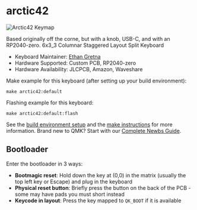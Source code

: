 # arctic42

![Arctic42 Keymap](https://i.imgur.com/vb8BvgZ.png)

Based originally off the corne, but with a knob, USB-C, and with an RP2040-zero.
6x3_3 Columnar Staggered Layout Split Keyboard

* Keyboard Maintainer: [Ethan Gretna](https://github.com/PixelFrosty)
* Hardware Supported: Custom PCB, RP2040-zero
* Hardware Availability: JLCPCB, Amazon, Waveshare

Make example for this keyboard (after setting up your build environment):

    make arctic42:default

Flashing example for this keyboard:

    make arctic42:default:flash

See the [build environment setup](https://docs.qmk.fm/#/getting_started_build_tools) and the [make instructions](https://docs.qmk.fm/#/getting_started_make_guide) for more information. Brand new to QMK? Start with our [Complete Newbs Guide](https://docs.qmk.fm/#/newbs).

## Bootloader

Enter the bootloader in 3 ways:

* **Bootmagic reset**: Hold down the key at (0,0) in the matrix (usually the top left key or Escape) and plug in the keyboard
* **Physical reset button**: Briefly press the button on the back of the PCB - some may have pads you must short instead
* **Keycode in layout**: Press the key mapped to `QK_BOOT` if it is available
